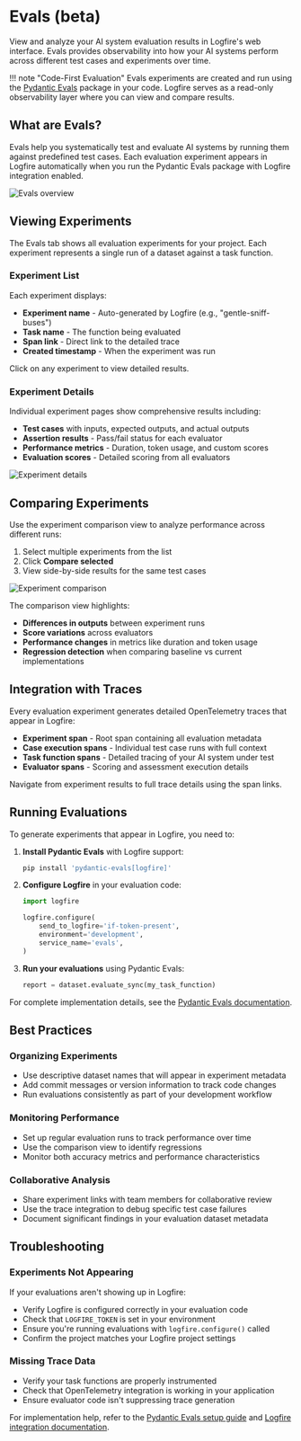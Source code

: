 # Evals (beta)

View and analyze your AI system evaluation results in Logfire's web interface. Evals provides observability into how your AI systems perform across different test cases and experiments over time.

!!! note "Code-First Evaluation"
    Evals experiments are created and run using the [Pydantic Evals](https://docs.pydantic.dev/pydantic-ai/evals/) package in your code. Logfire serves as a read-only observability layer where you can view and compare results.

## What are Evals?

Evals help you systematically test and evaluate AI systems by running them against predefined test cases. Each evaluation experiment appears in Logfire automatically when you run the Pydantic Evals package with Logfire integration enabled.

![Evals overview](../../images/guide/evals-overview.png)

## Viewing Experiments

The Evals tab shows all evaluation experiments for your project. Each experiment represents a single run of a dataset against a task function.

### Experiment List

Each experiment displays:

- **Experiment name** - Auto-generated by Logfire (e.g., "gentle-sniff-buses")
- **Task name** - The function being evaluated
- **Span link** - Direct link to the detailed trace
- **Created timestamp** - When the experiment was run

Click on any experiment to view detailed results.

### Experiment Details

Individual experiment pages show comprehensive results including:

- **Test cases** with inputs, expected outputs, and actual outputs
- **Assertion results** - Pass/fail status for each evaluator
- **Performance metrics** - Duration, token usage, and custom scores
- **Evaluation scores** - Detailed scoring from all evaluators

![Experiment details](../../images/guide/evals-experiment-details.png)

## Comparing Experiments

Use the experiment comparison view to analyze performance across different runs:

1. Select multiple experiments from the list
2. Click **Compare selected**
3. View side-by-side results for the same test cases

![Experiment comparison](../../images/guide/evals-comparison.png)

The comparison view highlights:

- **Differences in outputs** between experiment runs
- **Score variations** across evaluators
- **Performance changes** in metrics like duration and token usage
- **Regression detection** when comparing baseline vs current implementations

## Integration with Traces

Every evaluation experiment generates detailed OpenTelemetry traces that appear in Logfire:

- **Experiment span** - Root span containing all evaluation metadata
- **Case execution spans** - Individual test case runs with full context
- **Task function spans** - Detailed tracing of your AI system under test
- **Evaluator spans** - Scoring and assessment execution details

Navigate from experiment results to full trace details using the span links.

## Running Evaluations

To generate experiments that appear in Logfire, you need to:

1. **Install Pydantic Evals** with Logfire support:
   ```bash
   pip install 'pydantic-evals[logfire]'
   ```

2. **Configure Logfire** in your evaluation code:
   ```python
   import logfire
   
   logfire.configure(
       send_to_logfire='if-token-present',
       environment='development',
       service_name='evals',
   )
   ```

3. **Run your evaluations** using Pydantic Evals:
   ```python
   report = dataset.evaluate_sync(my_task_function)
   ```

For complete implementation details, see the [Pydantic Evals documentation](https://docs.pydantic.dev/pydantic-ai/evals/).

## Best Practices

### Organizing Experiments

- Use descriptive dataset names that will appear in experiment metadata
- Add commit messages or version information to track code changes
- Run evaluations consistently as part of your development workflow

### Monitoring Performance

- Set up regular evaluation runs to track performance over time
- Use the comparison view to identify regressions
- Monitor both accuracy metrics and performance characteristics

### Collaborative Analysis

- Share experiment links with team members for collaborative review
- Use the trace integration to debug specific test case failures
- Document significant findings in your evaluation dataset metadata

## Troubleshooting

### Experiments Not Appearing

If your evaluations aren't showing up in Logfire:

- Verify Logfire is configured correctly in your evaluation code
- Check that `LOGFIRE_TOKEN` is set in your environment
- Ensure you're running evaluations with `logfire.configure()` called
- Confirm the project matches your Logfire project settings

### Missing Trace Data

- Verify your task functions are properly instrumented
- Check that OpenTelemetry integration is working in your application
- Ensure evaluator code isn't suppressing trace generation

For implementation help, refer to the [Pydantic Evals setup guide](https://docs.pydantic.dev/pydantic-ai/evals/#installation) and [Logfire integration documentation](https://docs.pydantic.dev/pydantic-ai/evals/#integration-with-logfire).
